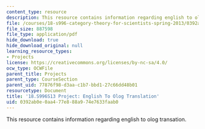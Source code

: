 ```yaml
---
content_type: resource
description: This resource contains information regarding english to olog transation.
file: /courses/18-s996-category-theory-for-scientists-spring-2013/0392ab0e0aa477e888a974e7633faab0_MIT18_S996S13_Eng2Ologs.pdf
file_size: 887598
file_type: application/pdf
hide_download: true
hide_download_original: null
learning_resource_types:
- Projects
license: https://creativecommons.org/licenses/by-nc-sa/4.0/
ocw_type: OCWFile
parent_title: Projects
parent_type: CourseSection
parent_uid: 77876f98-d3aa-c1b7-bbd1-27c66dd48b01
resourcetype: Document
title: '18.S996S13 Project: English To Olog Translation'
uid: 0392ab0e-0aa4-77e8-88a9-74e7633faab0
---
```

This resource contains information regarding english to olog transation.